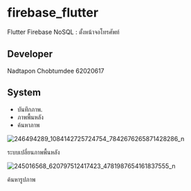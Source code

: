 # firebase_flutter

Flutter Firebase NoSQL : ตั้งหน้าจอโทรศัพท์

## Developer

Nadtapon Chobtumdee 62020617

## System

- บันทึกภาพ.
- ภาพพื้นหลัง
- ค้นหาภาพ

![246494289_1084142725724754_7842676265871428286_n](https://user-images.githubusercontent.com/86650094/137596397-db766010-6471-44a6-9086-072e49877664.jpg)

ระบบเปลี่ยนภาพพื้นหลัง

![245016568_620797512417423_4781987654161837555_n](https://user-images.githubusercontent.com/86650094/137596437-32eb7392-d182-4711-8770-a708ff643921.jpg)

ค้นหารูปภาพ
